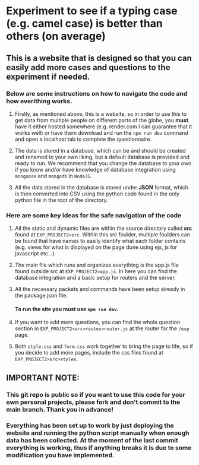 # Experiment to see if a typing case (e.g. camel case) is better than others (on average)

## This is a website that is designed so that you can easily add more cases and questions to the experiment if needed.

### Below are some instructions on how to navigate the code and how everithing works.

1. Firstly, as mentioned above, this is a website, so in order to use this to get data from multiple people on different parts of the globe, you <strong>must</strong> have it
either hosted somewhere (e.g. render.com I can guarantee that it works well) or have them download and run the `npm run dev` command and open a localhost tab to complete the questionnaire.

2. The data is stored in a database, which can be and should be created and renamed to your own liking, but a default database is provided and ready to run. We recommend that
you change the database to your own if you know and/or have knowledge of database integration using `mongoose` and `mongodb` in `NodeJS`.

3. All the data stored in the database is stored under <strong>JSON</strong> format, which is then converted into CSV using the python code found in the only python file in the root of the directory.


### Here are some key ideas for the safe navigation of the code

1. All the static and dynamic files are within the source directory called <strong>src</strong> found at `EXP_PROJECT2>src`. Within this src foulder, multiple foulders can be found that have names to easily identify what each folder contains (e.g. views for what is displayed on the page done using ejs, js for javascript etc...).

2. The main file which runs and organizes everything is the app.js file found outside src at `EXP_PROJECT2>app.js`. In here you can find the database integration and a basic setup for routers and the server.

3. All the necessary packets and commands have been setup already in the package.json file. <h4> To run the site you must use `npm run dev`. </h4>

4. If you want to add more questions, you can find the whole question section in `EXP_PROJECT2>src>routes>router.js` at the router for the `/exp` page. 

5. Both `style.css` and `form.css` work together to bring the page to life, so if you decide to add more pages, include the css files found at `EXP_PROJECT2>src>styles`.


## IMPORTANT NOTE:

<h3> This git repo is public so if you want to use this code for your own personal projects, please fork and don't commit to the main branch. Thank you in advance! </h3>

<h3> Everything has been set up to work by just deploying the website and running the python script manually when enough data has been collected. At the moment of the last commit everything is working, thus if anything breaks it is due to some modification you have implemented.</h3>